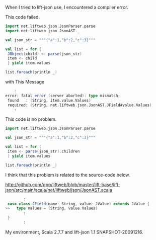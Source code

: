 When I tried to lift-json use, I encountered a compiler error.

This code failed.
```scala
import net.liftweb.json.JsonParser.parse
import net.liftweb.json.JsonAST._

val json_str = """{"a":1,"b":2,"c":3}"""

val list = for {
 JObject(child) <- parse(json_str)
 item <- child
 } yield item.values

list.foreach(println _)
```

with This Message
```scala
    :
error: fatal error (server aborted): type mismatch;
 found   : (String, item.value.Values)
 required: (String, net.liftweb.json.JsonAST.JField#value.Values)
    :
```

This code is no problem.
```scala
import net.liftweb.json.JsonParser.parse

val json_str = """{"a":1,"b":2,"c":3}"""

val list = for (
 item <- parse(json_str).children
 ) yield item.values

list.foreach(println _)
```

I think that this problem is related to the source-code below.

http://github.com/dpp/liftweb/blob/master/lift-base/lift-json/src/main/scala/net/liftweb/json/JsonAST.scala
```scala
        :
 case class JField(name: String, value: JValue) extends JValue {
>>   type Values = (String, value.Values)
        :
 }
        :
```

My environment,
 Scala 2.7.7 and lift-json 1.1 SNAPSHOT-20091216.


